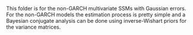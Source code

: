 This folder is for the non-GARCH multivariate SSMs with Gaussian errors. For the non-GARCH models the estimation process is pretty simple and
a Bayesian conjugate analysis can be done using inverse-Wishart priors for the variance matrices.
